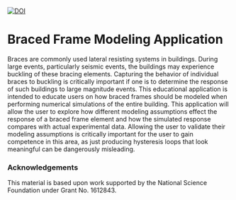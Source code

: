 [![DOI](https://zenodo.org/badge/DOI/10.5281/zenodo.1438554.svg)](https://doi.org/10.5281/zenodo.1438554)
# Braced Frame Modeling Application

Braces are commonly used lateral resisting systems in buildings. During large events, particularly seismic events,
the buildings may experience buckling of these bracing elements. Capturing the behavior of individual braces to
buckling is critically important if one is to determine the response of such buildings to large magnitude events.
This educational application is intended to educate users on how braced frames should be modeled when performing
numerical simulations of the entire building. This application will allow the user to explore how different modeling
assumptions effect the response of a braced frame element and how the simulated response compares with actual experimental
data. Allowing the user to validate their modeling assumptions is critically important for the user to gain competence
in this area, as just producing hysteresis loops that look meaningful can be dangerously misleading.

### Acknowledgements
This material is based upon work supported by the National Science Foundation under Grant No. 1612843.
